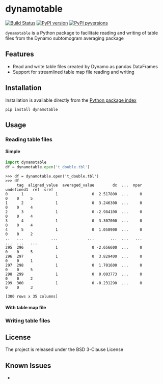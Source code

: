 # dynamotable
[![Build Status](https://travis-ci.com/alisterburt/dynamotable.svg?branch=master)](https://travis-ci.com/alisterburt/eulerangles)
[![PyPI version](https://badge.fury.io/py/dynamotable.svg)](https://pypi.org/project/dynamotable/)
[![PyPI pyversions](https://img.shields.io/pypi/pyversions/dynamotable.svg)](https://pypi.python.org/pypi/dynamotable/)

`dynamotable` is a Python package to facilitate reading and writing of table files from the Dynamo subtomogram averaging package

## Features
- Read and write table files created by Dynamo as pandas DataFrames
- Support for streamlined table map file reading and writing



## Installation
Installation is available directly from the [Python package index](https://pypi.org/project/dynamotable/)
```
pip install dynamotable
```

## Usage

### Reading table files
#### Simple
```python
import dynamotable
df = dynamotable.open('t_double.tbl')
```
```
>>> df = dynamotable.open('t_double.tbl')
>>> df
     tag  aligned_value  averaged_value        dx  ...  npar  undefined1  ref  sref
0      1              1               0  2.517800  ...     0           0    0     5
1      2              1               0  3.246300  ...     0           0    0     4
2      3              1               0 -2.984100  ...     0           0    0     4
3      4              1               0  3.307000  ...     0           0    0     4
4      5              1               0  1.058900  ...     0           0    0     2
..   ...            ...             ...       ...  ...   ...         ...  ...   ...
295  296              1               0 -2.656600  ...     0           0    0     5
296  297              1               0  3.829400  ...     0           0    0     1
297  298              1               0  1.701600  ...     0           0    0     5
298  299              1               0  0.003773  ...     0           0    0     2
299  300              1               0 -0.231290  ...     0           0    0     3

[300 rows x 35 columns]
```

#### With table map file

### Writing table files


## License
The project is released under the BSD 3-Clause License

## Known Issues
- 